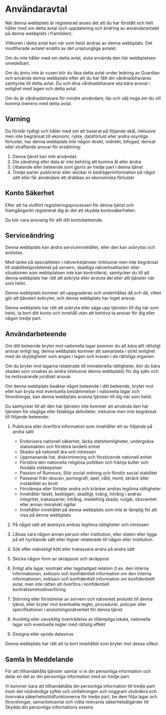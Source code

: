 # Användaravtal

När denna webbplats är registrerad anses det att du har förstått och helt håller med om detta avtal (och uppdatering och ändring av användaravtalet på denna webbplats i framtiden).

Villkoren i detta avtal kan när som helst ändras av denna webbplats. Det modifierade avtalet ersätts av det ursprungliga avtalet.

Om du inte håller med om detta avtal, sluta använda den här webbplatsen omedelbart.

Om du ännu inte är vuxen bör du läsa detta avtal under ledning av Guardian och använda denna webbplats efter att du har fått din vårdnadshavares samtycke till detta avtal. Du och dina vårdnadshavare ska bära ansvar i enlighet med lagen och detta avtal.

Om du är vårdnadshavare för mindre användare, läs och välj noga om du vill komma överens med detta avtal.

## Varning

Du förstår tydligt och håller med om att baserat på följande skäl, inklusive men inte begränsat till ekonomi, rykte, dataförlust eller andra osynliga förluster, har denna webbplats inte någon direkt, indirekt, bifogad, derivat eller straffande ansvar för ersättning:

1. Denna tjänst kan inte användas
1. Din sändning eller data är inte behörig att komma åt eller ändra
1. Uttalande eller beteende som gjorts av tredje part i denna tjänst
1. Tredje parter publicerar eller skickar in bedrägeriinformation på något sätt eller får användare att drabbas av ekonomiska förluster

## Konto Säkerhet

Efter att ha slutfört registreringsprocessen för denna tjänst och framgångsrikt registrerat dig är det att skydda kontosäkerheten.

Du bör vara ansvarig för allt ditt kontobeteende.

## Serviceändring

Denna webbplats kan ändra serviceinnehållet, eller den kan avbrytas och avslutas.

Med tanke på specialiteten i nätverkstjänster (inklusive men inte begränsat till stabilitetsproblemet på servern, skadliga nätverksattacker eller situationen som webbplatsen inte kan kontrollera), samtycker du till att denna webbplats har rätt att avbryta eller avsluta del eller allt tjänster när som helst.

Denna webbplats kommer att uppgraderas och underhållas då och då, vilket gör att tjänsten avbryter, och denna webbplats har inget ansvar.

Denna webbplats har rätt att avbryta eller säga upp tjänsten till dig när som helst, ta bort ditt konto och innehåll utan att behöva ta ansvar för dig eller någon tredje part.

## Användarbeteende

Om ditt beteende bryter mot nationella lagar kommer du att bära allt rättsligt ansvar enligt lag; denna webbplats kommer att samarbeta i strikt enlighet med de skyldigheter som anges i lagen och kraven i de rättsliga organen.

Om du bryter mot lagarna relaterade till immateriella rättigheter, bör du bära skadan som orsakas av andra (inklusive denna webbplats) för dig själv och ha motsvarande juridiskt ansvar.

Om denna webbplats beaktar något beteende i ditt beteende, bryter mot eller kan bryta mot eventuella bestämmelser i nationella lagar och förordningar, kan denna webbplats avsluta tjänster till dig när som helst.

Du samtycker till att den här tjänsten inte kommer att använda den här tjänsten för olagliga eller felaktiga aktiviteter, inklusive men inte begränsat till följande beteende:

1. Publicera eller överföra information som innehåller ett av följande på andra sätt:

   * Endorisera nationell säkerhet, läcka statshemligheter, undergräva statsmakten och förstöra landets enhet
   * Skador på nationell ära och intressen
   * Uppmanande hat, diskriminering och förstörande nationell enhet
   * Förstöra den nationella religiösa politiken och främja kulter och feodala vidskepelser
   * Passion of Rumours, Stör social ordning och förstör social stabilitet
   * Passerar från obscen, pornografi, spel, våld, mord, skräck eller instabilitet av brott
   * Förolämpa eller förtalar andra och kränker andras legitima rättigheter
   * Innehåller falskt, bedrägeri, skadligt, tvång, intrång i andras integritet, trakasserier, intrång, medelhög skada, vulgär, obscenitet eller annan moraliskt ogillar
   * Innehåller innehållet på denna webbplats som inte är lämplig för att visa på denna webbplats

1. På något sätt att äventyra andras legitima rättigheter och intressen
1. Låtsas vara någon annan person eller institution, eller staten eller ligga på ett hycklande sätt eller lögner relaterade till någon eller institution
1. Sök efter mänskligt kött eller trakassera andra på andra sätt
1. Skicka någon form av skräppost och skräppost
1. Enligt alla lagar, kontrakt eller lagstadgad relation (t.ex. den interna informationen, exklusiv och konfidentiell information om den interna informationen, exklusiv och konfidentiell information om konfidentiellt avtal, men inte rätten att överföra i konfidentiell kontraktsmetodöverföring
1. Störning eller förstörelse av servern och nätverket anslutet till denna tjänst, eller bryter mot eventuella regler, procedurer, policyer eller specifikationer i anslutningsnätverket för denna tjänst
1. Avsiktlig eller oavsiktlig överträdelse av tillämpliga lokala, nationella lagar och eventuella regler med rättslig effekt
1. Designa eller sprida datavirus

Denna webbplats har rätt att ta bort innehållet som bryter mot dessa villkor.

## Samla In Meddelande

För att tillhandahålla tjänster samlar vi in ​​din personliga information och delar en del av din personliga information med en tredje part.

Vi kommer bara att tillhandahålla din personliga information till tredje part inom det nödvändiga syftet och omfattningen och noggrant utvärdera och övervaka säkerhetsstödfunktionerna för tredje part, be dem följa lagar och förordningar, samarbetsavtal och vidta relevanta säkerhetsåtgärder till Skydda din personliga informations essens